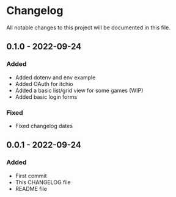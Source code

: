 # Changelog

All notable changes to this project will be documented in this file.

## 0.1.0 - 2022-09-24

### Added

- Added dotenv and env example
- Added OAuth for itchio
- Added a basic list/grid view for some games (WIP)
- Added basic login forms

### Fixed

- Fixed changelog dates

## 0.0.1 - 2022-09-24

### Added

- First commit
- This CHANGELOG file
- README file

